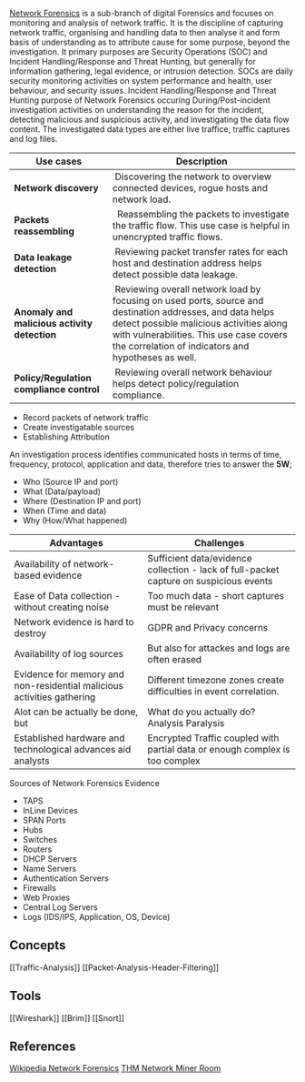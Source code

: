
[Network Forensics](https://en.wikipedia.org/wiki/Network_forensics) is a sub-branch of digital Forensics and focuses on monitoring and analysis of network traffic. It is the discipline of capturing network traffic, organising and handling data to then analyse it and form basis of understanding as to attribute cause for some purpose, beyond the investigation. It primary purposes are Security Operations (SOC) and Incident Handling/Response and Threat Hunting, but generally for information gathering, legal evidence, or intrusion detection. SOCs are daily security monitoring activities on system performance and health, user behaviour, and security issues. Incident Handling/Response and Threat Hunting purpose of Network Forensics occuring During/Post-incident investigation activities on understanding the reason for the incident, detecting malicious and suspicious activity, and investigating the data flow content. The investigated data types are either live traffice, traffic captures and log files. 

  
**Use cases** |  **Description**
--- | ---
**Network discovery** | Discovering the network to overview connected devices, rogue hosts and network load.    
**Packets reassembling** |  Reassembling the packets to investigate the traffic flow. This use case is helpful in unencrypted traffic flows.  
**Data leakage detection**  | Reviewing packet transfer rates for each host and destination address helps detect possible data leakage.   
**Anomaly and malicious activity detection**  | Reviewing overall network load by focusing on used ports, source and destination addresses, and data helps detect possible malicious activities along with vulnerabilities. This use case covers the correlation of indicators and hypotheses as well.  
**Policy/Regulation compliance control**  | Reviewing overall network behaviour helps detect policy/regulation compliance.

- Record packets of network traffic  
- Create investigatable sources
- Establishing Attribution

An investigation process identifies communicated hosts in terms of time, frequency, protocol, application and data, therefore tries to answer the **5W**;
-   Who (Source IP and port)
-   What (Data/payload)
-   Where (Destination IP and port)
-   When (Time and data)
-   Why (How/What happened)

Advantages | Challenges
--- | ---
Availability of network-based evidence | Sufficient data/evidence collection - lack of full-packet capture on suspicious events
Ease of Data collection - without creating noise | Too much data - short captures must be relevant
Network evidence is hard to destroy | GDPR and Privacy concerns
Availability of log sources | But also for attackes and logs are often erased
Evidence for memory and non-residential malicious activities gathering | Different timezone zones create difficulties in event correlation.
Alot can be actually be done, but | What do you actually do? Analysis Paralysis
Established hardware and technological advances aid analysts | Encrypted Traffic coupled with partial data or enough complex is too complex

Sources of Network Forensics Evidence
-   TAPS
-   InLine Devices
-   SPAN Ports
-   Hubs
-   Switches
-   Routers
-   DHCP Servers
-   Name Servers
-   Authentication Servers
-   Firewalls
-   Web Proxies
-   Central Log Servers
-   Logs (IDS/IPS, Application, OS, Device)

## Concepts

[[Traffic-Analysis]]
[[Packet-Analysis-Header-Filtering]]

## Tools 

[[Wireshark]]
[[Brim]]
[[Snort]]


## References

[Wikipedia Network Forensics](https://en.wikipedia.org/wiki/Network_forensics)
[THM Network Miner Room](https://tryhackme.com/room/networkminer)
